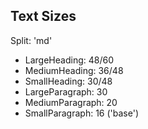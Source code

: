 ## Text Sizes

Split: 'md'

- LargeHeading: 48/60
- MediumHeading: 36/48
- SmallHeading: 30/48
- LargeParagraph: 30
- MediumParagraph: 20
- SmallParagraph: 16 ('base')